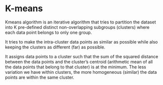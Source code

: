 # K-means


Kmeans algorithm is an iterative algorithm that tries to partition the dataset into K pre-defined distinct non-overlapping subgroups (clusters) where each data point belongs to only one group. 

It tries to make the intra-cluster data points as similar as possible while also keeping the clusters as different (far) as possible. 

It assigns data points to a cluster such that the sum of the squared distance between the data points and the cluster’s centroid (arithmetic mean of all the data points that belong to that cluster) is at the minimum. The less variation we have within clusters, the more homogeneous (similar) the data points are within the same cluster.

